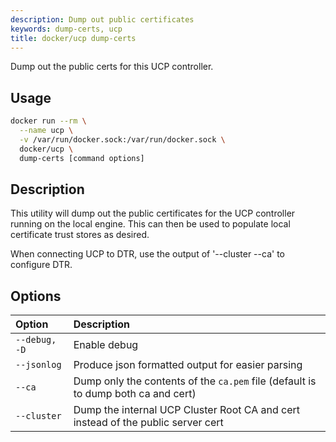 ```yaml
---
description: Dump out public certificates
keywords: dump-certs, ucp
title: docker/ucp dump-certs
---
```

Dump out the public certs for this UCP controller.

## Usage

```bash
docker run --rm \
  --name ucp \
  -v /var/run/docker.sock:/var/run/docker.sock \
  docker/ucp \
  dump-certs [command options]
```

## Description

This utility will dump out the public certificates for the UCP controller running on the local engine. This can then be used to populate local certificate trust stores as desired.

When connecting UCP to DTR, use the output of '--cluster --ca' to configure DTR.

## Options

| Option        | Description                                                                       |
|:------------- |:--------------------------------------------------------------------------------- |
| `--debug, -D` | Enable debug                                                                      |
| `--jsonlog`   | Produce json formatted output for easier parsing                                  |
| `--ca`        | Dump only the contents of the `ca.pem` file (default is to dump both ca and cert) |
| `--cluster`   | Dump the internal UCP Cluster Root CA and cert instead of the public server cert  |